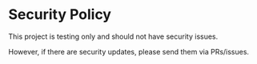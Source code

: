 # Security Policy

This project is testing only and should not have security issues.

However, if there are security updates, please send them via PRs/issues.
